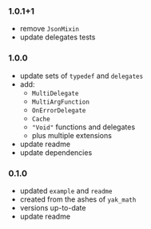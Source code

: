 ### 1.0.1+1
- remove `JsonMixin`
- update delegates tests

### 1.0.0
- update sets of `typedef` and `delegates`
- add:
    - `MultiDelegate`
    - `MultiArgFunction`
    - `OnErrorDelegate`
    - `Cache`
    - `"Void"` functions and delegates
    - plus multiple extensions
- update readme
- update dependencies

### 0.1.0
- updated `example` and `readme`
- created from the ashes of `yak_math`
- versions up-to-date
- update readme